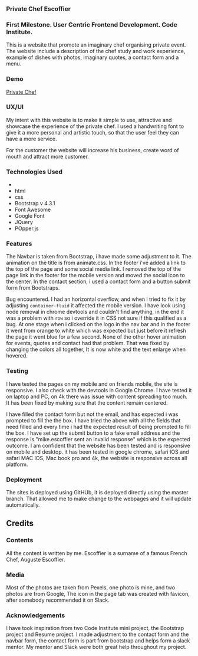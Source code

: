 ### Private Chef Escoffier

### First Milestone. User Centric Frontend Development. Code Institute.
 This is a website that promote an imaginary chef organising private event.
The website include a description of the chef study and work experience,
example of dishes with photos, imaginary quotes, a contact form and a menu.

### Demo 
[Private Chef](https://mrsebastino.github.io/First-Milestone/)

### UX/UI
My intent with this website is to make it simple to use, attractive and showcase
the experience of the private chef. I used a handwriting font to give it a more personal and artistic touch, so that the user feel they can have a more
service.

For the customer the website will increase his business, create word of mouth and attract more customer.
### Technologies Used
* 
* html
* css 
* Bootstrap v 4.3.1
* Font Awesome
* Google Font
* JQuery
* POpper.js


### Features
 The Navbar  is taken from Bootstrap, i have made some adjustment to it. The animation on the title is from animate.css.
 In the footer i've added a link to the top of the page and some social media link. I removed the top of the page link in the footer for the
 mobile version and moved the social icon to the center.
 In the contact section, i used a  contact form and a button submit form from Bootstraps.

Bug encountered.
I had an horizontal overflow, and when i tried to fix it by adjusting `container-fluid` it affected the mobile version. I have look using node removal
in chrome devtools and couldn't find anything, in the end it was a problem with `row` so i override it in CSS not sure if this
qualified as a bug.
 At one stage when i clicked on the logo in the nav bar and in the footer it went from orange to white which was expected but just before it
refresh the page it went blue for a few second. None of the other hover animation for events, quotes and contact had that problem. That was
fixed by changing the colors all together, It is now white and the text enlarge when hovered.

### Testing

I have tested the pages on my mobile and on friends mobile, the site is responsive. I also check with the devtools in Google Chrome.
I have tested it on laptop and PC, on 4k there was issue with content spreading too much. It has been fixed by making sure that the content remain centered.

I have filled the contact form but not the email, and has expected i was prompted to fill the the box.
I have tried the above with all the fields that need filled and every time i had the expected result of being prompted to fill the box.
I have set up the submit button to a fake email address  and the response is "mike.escoffier sent an invalid response" which is the expected outcome.
I am confident that the website has been tested and is responsive on mobile and desktop.
it has been tested in google chrome, safari IOS and safari MAC IOS, Mac book pro and 4k, the website is responsive across all platform.

### Deployment

The sites is deployed using GitHUb, it is deployed directly using the master branch.
That allowed me to make change to the webpages and it will update automatically.

## Credits

### Contents

All the content is written by me. Escoffier is a surname of a famous French Chef, Auguste Escoffier.

### Media

Most of the photos are taken from Pexels, one photo is mine, and two photos are from Google,
The icon in the page tab was created with favicon, after somebody recommended it on Slack.

### Acknowledgements

I have took inspiration from two Code Institute mini project, the Bootstrap project and Resume project.
I made adjustment to the contact form and the navbar form, the contact form is part from bootstrap and helps form a slack mentor.
My mentor and Slack were both great help throughout my project.

